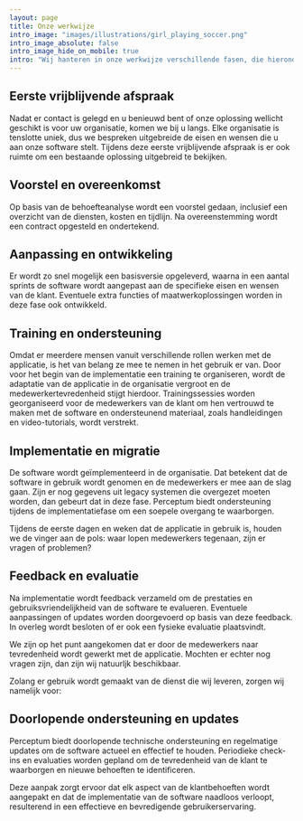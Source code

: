 ```yaml
---
layout: page
title: Onze werkwijze
intro_image: "images/illustrations/girl_playing_soccer.png"
intro_image_absolute: false
intro_image_hide_on_mobile: true
intro: "Wij hanteren in onze werkwijze verschillende fasen, die hieronder worden toegelicht. Aangezien het een webapplicatie betreft, is het van belang dat de applicatie in de organisatie wordt geïmplementeerd. Daarom besteden we ook aandacht aan de implementatie en migratie van de applicatie."
---
```

## Eerste vrijblijvende afspraak
Nadat er contact is gelegd en u benieuwd bent of onze oplossing wellicht geschikt is voor uw organisatie, komen we bij u langs. Elke organisatie is tenslotte uniek, dus we bespreken uitgebreide de eisen en wensen die u aan onze software stelt.
Tijdens deze eerste vrijblijvende afspraak is er ook ruimte om een bestaande oplossing uitgebreid te bekijken.
## Voorstel en overeenkomst
Op basis van de behoefteanalyse wordt een voorstel gedaan, inclusief een overzicht van de diensten, kosten en tijdlijn.
Na overeenstemming wordt een contract opgesteld en ondertekend.
## Aanpassing en ontwikkeling
Er wordt zo snel mogelijk een basisversie opgeleverd, waarna in een aantal sprints de software wordt aangepast aan de specifieke eisen en wensen van de klant.
Eventuele extra functies of maatwerkoplossingen worden in deze fase ook ontwikkeld.
## Training en ondersteuning
Omdat er meerdere mensen vanuit verschillende rollen werken met de applicatie, is het van belang ze mee te nemen in het gebruik er van. Door voor het begin van de implementatie een training te organiseren, wordt de adaptatie van de applicatie in de organisatie vergroot en de medewerkertevredenheid stijgt hierdoor.
Trainingssessies worden georganiseerd voor de medewerkers van de klant om hen vertrouwd te maken met de software en ondersteunend materiaal, zoals handleidingen en video-tutorials, wordt verstrekt.
## Implementatie en migratie
De software wordt geïmplementeerd in de organisatie. Dat betekent dat de software in gebruik wordt genomen en de medewerkers er mee aan de slag gaan.
Zijn er nog gegevens uit legacy systemen die overgezet moeten worden, dan gebeurt dat in deze fase.
Perceptum biedt ondersteuning tijdens de implementatiefase om een soepele overgang te waarborgen.

Tijdens de eerste dagen en weken dat de applicatie in gebruik is, houden we de vinger aan de pols: waar lopen medewerkers tegenaan, zijn er vragen  of problemen?

## Feedback en evaluatie
Na implementatie wordt feedback verzameld om de prestaties en gebruiksvriendelijkheid van de software te evalueren.
Eventuele aanpassingen of updates worden doorgevoerd op basis van deze feedback.
In overleg wordt besloten of er ook een fysieke evaluatie plaatsvindt.

We zijn op het punt aangekomen dat er door de medewerkers naar tevredenheid wordt gewerkt met de applicatie. Mochten er echter nog vragen zijn, dan zijn wij natuurljk beschikbaar.

Zolang er gebruik wordt gemaakt van de dienst die wij leveren, zorgen wij namelijk voor:
## Doorlopende ondersteuning en updates
Perceptum biedt doorlopende technische ondersteuning en regelmatige updates om de software actueel en effectief te houden.
Periodieke check-ins en evaluaties worden gepland om de tevredenheid van de klant te waarborgen en nieuwe behoeften te identificeren.

Deze aanpak zorgt ervoor dat elk aspect van de klantbehoeften wordt aangepakt en dat de implementatie van de software naadloos verloopt, resulterend in een effectieve en bevredigende gebruikerservaring.
